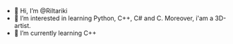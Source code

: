 - 👋 Hi, I’m @Riltariki
- 👀 I’m interested in learning Python, C++, C# and C. Moreover, i'am a 3D-artist.
- 🌱 I’m currently learning C++

<!---
Riltariki/Riltariki is a ✨ special ✨ repository because its `README.md` (this file) appears on your GitHub profile.
You can click the Preview link to take a look at your changes.
--->
